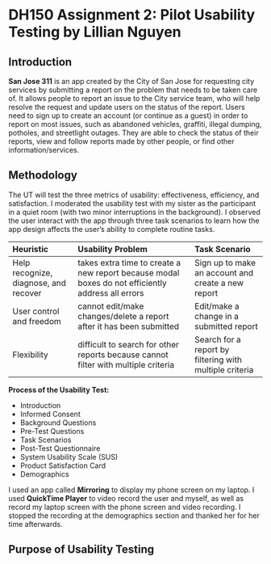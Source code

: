 # DH150 Assignment 2: Pilot Usability Testing by Lillian Nguyen

## Introduction

**San Jose 311** is an app created by the City of San Jose for requesting city services by submitting a report on the problem that needs to be taken care of. It allows people to report an issue to the City service team, who will help resolve the request and update users on the status of the report. Users need to sign up to create an account (or continue as a guest) in order to report on most issues, such as abandoned vehicles, graffiti, illegal dumping, potholes, and streetlight outages. They are able to check the status of their reports, view and follow reports made by other people, or find other information/services. 

## Methodology

The UT will test the three metrics of usability: effectiveness, efficiency, and satisfaction. I moderated the usability test with my sister as the participant in a quiet room (with two minor interruptions in the background). I observed the user interact with the app through three task scenarios to learn how the app design affects the user’s ability to complete routine tasks. 

Heuristic | Usability Problem  | Task Scenario  |
:--- | :--- | :--- |
Help recognize, diagnose, and recover  | takes extra time to create a new report because modal boxes do not efficiently address all errors  | Sign up to make an account and create a new report  | 
User control and  freedom  | cannot edit/make changes/delete a report after it has been submitted  | Edit/make a change in a submitted report  |
Flexibility  | difficult to search for other reports because cannot filter with multiple criteria  | Search for a report by filtering with multiple criteria  |


**Process of the Usability Test:**
* Introduction
* Informed Consent
* Background Questions
* Pre-Test Questions
* Task Scenarios 
* Post-Test Questionnaire
* System Usability Scale (SUS)
* Product Satisfaction Card
* Demographics

I used an app called **Mirroring** to display my phone screen on my laptop. I used **QuickTime Player** to video record the user and myself, as well as record my laptop screen with the phone screen and video recording. I stopped the recording at the demographics section and thanked her for her time afterwards.

## Purpose of Usability Testing

